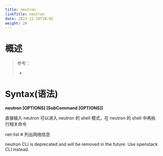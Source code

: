 ```yaml
---
title: neutron
linkTitle: neutron
date: 2023-11-20T20:02
weight: 20
---
```


# 概述

> 参考：
> 
> -

# Syntax(语法)

**neutron \[OPTIONS] \[SubCommand \[OPTIONS]]**

直接输入 neutron 可以进入 neutron 的 shell 模式，在 neutron 的 shell 中再执行相关命令

net-list # 列出网络信息

neutron CLI is deprecated and will be removed in the future. Use openstack CLI instead.

